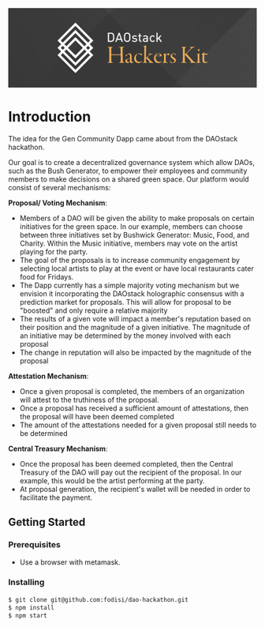 <img src="./daostack-hk.png">

# Introduction

The idea for the Gen Community Dapp came about from the DAOstack hackathon. 

Our goal is to create a decentralized governance system which allow DAOs, such as the Bush Generator, to empower their employees and community members to make decisions on a shared green space. Our platform would consist of several mechanisms:

 **Proposal/ Voting Mechanism**: 
 - Members of a DAO will be given the ability to make proposals on certain initiatives for the green space. In our example, members can choose between three initiatives set by Bushwick Generator: Music, Food, and Charity. Within the Music initiative, members may vote on the artist playing for the party. 
 - The goal of the proposals is to increase community engagement by selecting local artists to play at the event or have local restaurants cater food for Fridays.
 - The Dapp currently has a simple majority voting mechanism but we envision it incorporating the DAOstack holographic consensus with a prediction market for proposals. This will allow for proposal to be "boosted" and only require a relative majority
 - The results of a given vote will impact a member's reputation based on their position and the magnitude of a given initiative. The magnitude of an initiative may be determined by the money involved with each proposal
 - The change in reputation will also be impacted by the magnitude of the proposal

 **Attestation Mechanism**:
 - Once a given proposal is completed, the members of an organization will attest to the truthiness of the proposal. 
 - Once a proposal has received a sufficient amount of attestations, then the proposal will have been deemed completed
 - The amount of the attestations needed for a given proposal still needs to be determined

**Central Treasury Mechanism**: 
- Once the proposal has been deemed completed, then the Central Treasury of the DAO will pay out the recipient of the proposal. In our example, this would be the artist performing at the party.
- At proposal generation, the recipient's wallet will be needed in order to facilitate the payment. 

## Getting Started

### Prerequisites

- Use a browser with metamask.

### Installing

```
$ git clone git@github.com:fodisi/dao-hackathon.git
$ npm install
$ npm start
```

